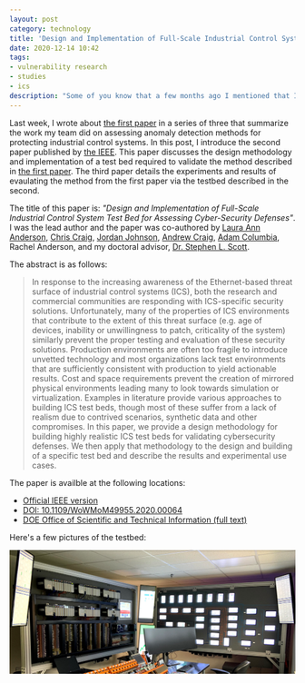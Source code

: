 ```yaml
---
layout: post
category: technology
title: 'Design and Implementation of Full-Scale Industrial Control System Test Bed for Assessing Cyber-Security Defenses'
date: 2020-12-14 10:42
tags:
- vulnerability research
- studies
- ics
description: "Some of you know that a few months ago I mentioned that I had successfully defended my disseration. One of the things I did not do at that time, was to point to some of the work that both I and my team had done in getting to that point. This is the first in a series of posts that will introduce some of that work."
---
```


Last week, I wrote about [the first paper](https://robgillen.com/technology/2020/12/07/method-for-accessing-ad/) in a series of three that summarize the work my team did on assessing anomaly detection methods for protecting industrial control systems. In this post, I introduce the second paper published by [the IEEE](https://www.ieee.org/). This paper discusses the design methodology and implementation of a test bed required to validate the method described in [the first paper](https://robgillen.com/technology/2020/12/07/method-for-accessing-ad/). The third paper details the experiments and results of evaulating the method from the first paper via the testbed described in the second.

The title of this paper is: _"Design and Implementation of Full-Scale Industrial Control System Test Bed for Assessing Cyber-Security Defenses"_. I was the lead author and the paper was co-authored by [Laura Ann Anderson](https://www.ornl.gov/staff-profile/laura-anderson), [Chris Craig](https://www.linkedin.com/in/chris-craig-47250024/), [Jordan Johnson](https://www.linkedin.com/in/jordan-johnson-993009141/), [Andrew Craig](https://www.linkedin.com/in/andrew-craig-426766118/), [Adam Columbia](https://www.linkedin.com/in/adam-columbia-95329a15a/), Rachel Anderson, and my doctoral advisor, [Dr. Stephen L. Scott](https://www.tntech.edu/directory/engineering/faculty/stephen-scott.php).

The abstract is as follows:

> In response to the increasing awareness of the Ethernet-based threat surface of industrial control systems (ICS), both the research and commercial communities are responding with ICS-specific security solutions. Unfortunately, many of the properties of ICS environments that contribute to the extent of this threat surface (e.g. age of devices, inability or unwillingness to patch, criticality of the system) similarly prevent the proper testing and evaluation of these security solutions. Production environments are often too fragile to introduce unvetted technology and most organizations lack test environments that are sufficiently consistent with production to yield actionable results. Cost and space requirements prevent the creation of mirrored physical environments leading many to look towards simulation or virtualization. Examples in literature provide various approaches to building ICS test beds, though most of these suffer from a lack of realism due to contrived scenarios, synthetic data and other compromises. In this paper, we provide a design methodology for building highly realistic ICS test beds for validating cybersecurity defenses. We then apply that methodology to the design and building of a specific test bed and describe the results and experimental use cases.

The paper is availble at the following locations:

* [Official IEEE version](https://ieeexplore.ieee.org/document/9217693)
* [DOI: 10.1109/WoWMoM49955.2020.00064](https://doi.org/10.1109/WoWMoM49955.2020.00064)
* [DOE Office of Scientific and Technical Information (full text)](https://www.osti.gov/biblio/1684697-design-implementation-full-scale-industrial-control-system-test-bed-assessing-cyber-security-defenses)

Here's a few pictures of the testbed:

![TestBed](/images/laboverview.png)



